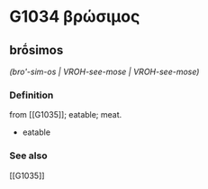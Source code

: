 # G1034 βρώσιμος

## brṓsimos

_(bro'-sim-os | VROH-see-mose | VROH-see-mose)_

### Definition

from [[G1035]]; eatable; meat.

- eatable

### See also

[[G1035]]

